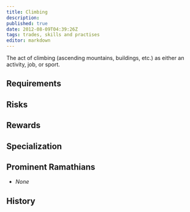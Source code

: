 ```yaml
---
title: Climbing
description:
published: true
date: 2012-08-09T04:39:26Z
tags: trades, skills and practises
editor: markdown
---
```


The act of climbing (ascending mountains, buildings, etc.) as either an activity, job, or sport.

## Requirements

## Risks

## Rewards

## Specialization

## Prominent Ramathians

- *None*

## History

